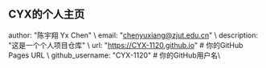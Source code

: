 ## CYX的个人主页

author: "陈宇翔 Yx Chen" \\
email: "chenyuxiang@zjut.edu.cn" \\
description: "这是一个个人项目仓库" \\
url: "https://CYX-1120.github.io" # 你的GitHub Pages URL \\
github_username: "CYX-1120" # 你的GitHub用户名\\

